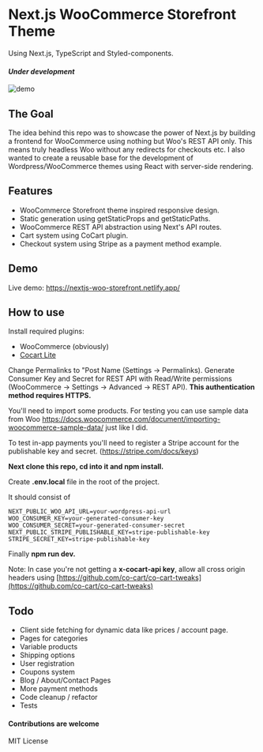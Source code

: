 # Next.js WooCommerce Storefront Theme 
Using Next.js, TypeScript and Styled-components.

#### *Under development*

![demo](https://github.com/Onixaz/nextjs-woocommerce-storefront/blob/main/public/demo.gif)




## The Goal

The idea behind this repo was to showcase the power of Next.js by building a frontend for WooCommerce using nothing but Woo's REST API only. This means truly headless Woo without any redirects for checkouts etc. I also wanted to create a reusable base for the development of Wordpress/WooCommerce themes using React with server-side rendering.




## Features
* WooCommerce Storefront theme inspired responsive design.
* Static generation using getStaticProps and getStaticPaths.
* WooCommerce REST API abstraction using Next's API routes.
* Cart system using CoCart plugin.
* Checkout system using Stripe as a payment method example.


## Demo



Live demo: https://nextjs-woo-storefront.netlify.app/


## How to use

Install required plugins:
* WooCommerce (obviously)
* [Cocart Lite](https://wordpress.org/plugins/cart-rest-api-for-woocommerce) 

Change Permalinks to "Post Name (Settings -> Permalinks).
Generate Consumer Key and Secret for REST API with Read/Write permissions (WooCommerce -> Settings -> Advanced -> REST API). **This authentication method requires HTTPS.** 

You'll need to import some products. For testing you can use sample data from Woo https://docs.woocommerce.com/document/importing-woocommerce-sample-data/ just like I did.

To test in-app payments you'll need to register a Stripe account for the publishable key and secret. (https://stripe.com/docs/keys) 

**Next clone this repo, cd into it and npm install.**

Create **.env.local** file in the root of the project. 

It should consist of 


``` 
NEXT_PUBLIC_WOO_API_URL=your-wordpress-api-url
WOO_CONSUMER_KEY=your-generated-consumer-key
WOO_CONSUMER_SECRET=your-generated-consumer-secret
NEXT_PUBLIC_STRIPE_PUBLISHABLE_KEY=stripe-publishable-key
STRIPE_SECRET_KEY=stripe-publishable-key

```

Finally **npm run dev.**

Note: In case you're not getting a **x-cocart-api key**, allow all cross origin headers using [https://github.com/co-cart/co-cart-tweaks](https://github.com/co-cart/co-cart-tweaks)

##  Todo

* Client side fetching for dynamic data like prices / account page. 
* Pages for categories
* Variable products
* Shipping options
* User registration
* Coupons system
* Blog / About/Contact Pages
* More payment methods
* Code cleanup / refactor
* Tests

#### Contributions are welcome

MIT License
